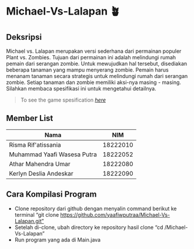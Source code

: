 # Michael-Vs-Lalapan 🪴

## Deksripsi
Michael vs. Lalapan merupakan versi sederhana dari permainan populer Plant vs. Zombies. Tujuan dari permainan ini adalah melindungi rumah pemain dari serangan zombie. Untuk mewujudkan hal tersebut, disediakan beberapa tanaman yang mampu menyerang zombie. Pemain harus menanam tanaman secara strategis untuk melindungi rumah dari serangan zombie. Setiap tanaman dan zombie memiliki aksi-nya masing - masing. Silahkan membaca spesifikasi ini untuk mengetahui detailnya.

> To see the game spesification [_here_](https://docs.google.com/document/d/19BsdEXRQh0wSgIis_oG5bRA8q5vD2_yU0hlC-VuJ-UI/edit)

## Member List
|            Nama             |    NIM    |    
|-----------------------------|-----------|
| Risma Rif'atissania         | 18222010  | 
| Muhammad Yaafi Wasesa Putra | 18222052  | 
| Athar Mahendra Umar         | 18222080  | 
| Kerlyn Deslia Andeskar      | 18222090  |

## Cara Kompilasi Program
- Clone repository dari github dengan menyalin command berikut ke terminal
“git clone https://github.com/yaafiwputraa/Michael-Vs-Lalapan.git”
- Setelah di-clone, ubah directory ke repository hasil clone
“cd <lokasi directory>/Michael-Vs-Lalapan”
- Run program yang ada di Main.java